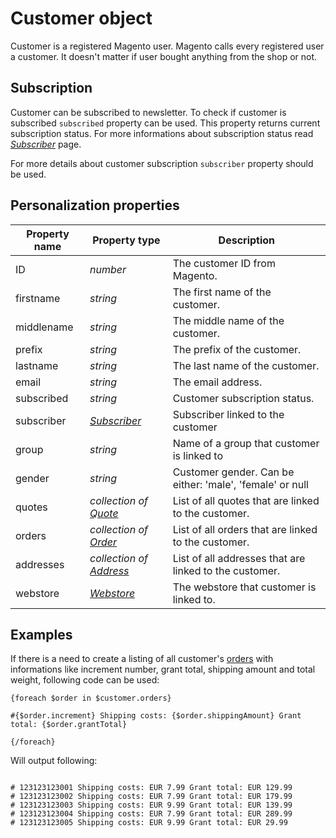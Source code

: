 # Customer object

Customer is a registered Magento user. Magento calls every registered user 
a customer. It doesn't matter if user bought anything from the shop or not.

## Subscription

Customer can be subscribed to newsletter. To check if customer is subscribed 
`subscribed` property can be used. This property returns current subscription 
status. For more informations about subscription status read _[Subscriber](copernica-docs:MarketingSuite/magento-integration/object/subscriber)_
page.

For more details about customer subscription `subscriber` property should be used.

## Personalization properties

| Property name | Property type                                                                               | Description                                               |
|---------------|---------------------------------------------------------------------------------------------|-----------------------------------------------------------|
| ID            | _number_                                                                                    | The customer ID from Magento.                             |
| firstname     | _string_                                                                                    | The first name of the customer.                           |
| middlename    | _string_                                                                                    | The middle name of the customer.                          |
| prefix        | _string_                                                                                    | The prefix of the customer.                               |
| lastname      | _string_                                                                                    | The last name of the customer.                            |
| email         | _string_                                                                                    | The email address.                                        |
| subscribed    | _string_                                                                                    | Customer subscription status.                             |
| subscriber    | _[Subscriber](copernica-docs:MarketingSuite/magento-integration/object/subscriber)_         | Subscriber linked to the customer                         |
| group         | _string_                                                                                    | Name of a group that customer is linked to                |
| gender        | _string_                                                                                    | Customer gender. Can be either: 'male', 'female' or null  |
| quotes        | _collection of [Quote](copernica-docs:MarketingSuite/magento-integration/object/quote)_     | List of all quotes that are linked to the customer.       |
| orders        | _collection of [Order](copernica-docs:MarketingSuite/magento-integration/object/order)_     | List of all orders that are linked to the customer.       |
| addresses     | _collection of [Address](copernica-docs:MarketingSuite/magento-integration/object/address)_ | List of all addresses that are linked to the customer.    |
| webstore      | _[Webstore](copernica-docs:MarketingSuite/magento-integration/object/webstore)_             | The webstore that customer is linked to.                  |

## Examples

If there is a need to create a listing of all customer's [orders](copernica-docs:MarketingSuite/magento-integration/object/order) 
with informations like increment number, grant total, shipping amount and total 
weight, following code can be used:

```
{foreach $order in $customer.orders}

#{$order.increment} Shipping costs: {$order.shippingAmount} Grant total: {$order.grantTotal}

{/foreach}
```

Will output following:

```

# 123123123001 Shipping costs: EUR 7.99 Grant total: EUR 129.99
# 123123123002 Shipping costs: EUR 7.99 Grant total: EUR 179.99
# 123123123003 Shipping costs: EUR 9.99 Grant total: EUR 139.99
# 123123123004 Shipping costs: EUR 7.99 Grant total: EUR 289.99
# 123123123005 Shipping costs: EUR 9.99 Grant total: EUR 29.99

```
